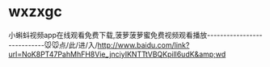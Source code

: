 # wxzxgc
小蝌蚪视频app在线观看免费下载,菠萝菠萝蜜免费视频观看播放----------------------------🐭🐭点/此/进/入/http://www.baidu.com/link?url=NoK8PT47PahMhFH8Vie_jnciyIKNTTtVBQKpill6udK&amp;wd
